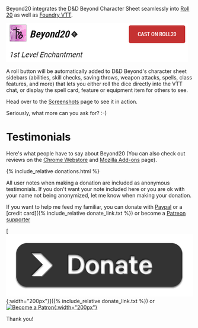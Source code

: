 Beyond20 integrates the D&D Beyond Character Sheet seamlessly into [Roll 20](https://roll20.net) as well as [Foundry VTT](http://foundryvtt.com).

![Cast on Roll20](images/cast-on-roll20.png)

A roll button will be automatically added to D&D Beyond's character sheet sidebars (abilities, skill checks, saving throws, weapon attacks, spells, class features, and more) that lets you either roll the dice directly into the VTT chat, or display the spell card, feature or equipment item for others to see.

Head over to the [Screenshots](screenshots) page to see it in action.

Seriously, what more can you ask for? :-)

# Testimonials 

Here's what people have to say about Beyond20 (You can also check out reviews on the [Chrome Webstore](https://chrome.google.com/webstore/detail/beyond-20/gnblbpbepfbfmoobegdogkglpbhcjofh/reviews) and [Mozilla Add-ons](https://addons.mozilla.org/en-US/firefox/addon/beyond-20/reviews/) page).

{% include_relative donations.html %}

All user notes when making a donation are included as anonymous testimonials. If you don't want your note included here or you are ok with your name not being anonymized, let me know when making your donation.

If you want to help me feed my familiar, you can donate with [Paypal](https://paypal.me/KaKaRoTo) or a [credit card]({% include_relative donate_link.txt %}) or become a [Patreon supporter](https://patreon.com/kakaroto)

[![Donate](images/donate.png){:width="200px"}]({% include_relative donate_link.txt %}) or &nbsp;&nbsp;
[![Become a Patron](https://c5.patreon.com/external/logo/become_a_patron_button.png){:width="200px"}](https://www.patreon.com/bePatron?u=21010321&redirect_uri=https%3A%2F%2Fbeyond20.here-for-more.info%2Fthankyou)

Thank you!